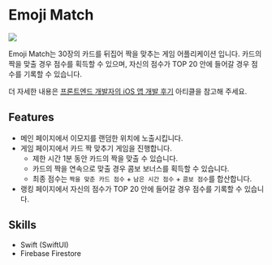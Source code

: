 # Emoji Match

![](https://velog.velcdn.com/images/davin/post/fdef9d7b-07c4-4e5e-b030-c5bb9ed5bcdb/image.png)

Emoji Match는 30장의 카드를 뒤집어 짝을 맞추는 게임 어플리케이션 입니다. 카드의 짝을 맞출 경우 점수를 획득할 수 있으며, 자신의 점수가 TOP 20 안에 들어갈 경우 점수를 기록할 수 있습니다.

더 자세한 내용은 [프론트엔드 개발자의 iOS 앱 개발 후기](https://velog.io/@davin/%ED%94%84%EB%A1%A0%ED%8A%B8%EC%97%94%EB%93%9C-%EA%B0%9C%EB%B0%9C%EC%9E%90%EC%9D%98-iOS-%EC%95%B1-%EA%B0%9C%EB%B0%9C-%ED%9B%84%EA%B8%B0) 아티클을 참고해 주세요.

## Features
- 메인 페이지에서 이모지를 랜덤한 위치에 노출시킵니다.
- 게임 페이지에서 카드 짝 맞추기 게임을 진행합니다.
  - 제한 시간 1분 동안 카드의 짝을 맞출 수 있습니다.
  - 카드의 짝을 연속으로 맞출 경우 콤보 보너스를 획득할 수 있습니다.
  - 최종 점수는 `짝을 맞춘 카드 점수` + `남은 시간 점수` + `콤보 점수`를 합산합니다.
- 랭킹 페이지에서 자신의 점수가 TOP 20 안에 들어갈 경우 점수를 기록할 수 있습니다.

## Skills
- Swift (SwiftUI)
- Firebase Firestore
